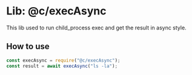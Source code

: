 # Lib: @c/execAsync

This lib used to run child_process exec and get the result in async style.

## How to use

```js
const execAsync = require("@c/execAsync");
const result = await execAsync("ls -la");
```
